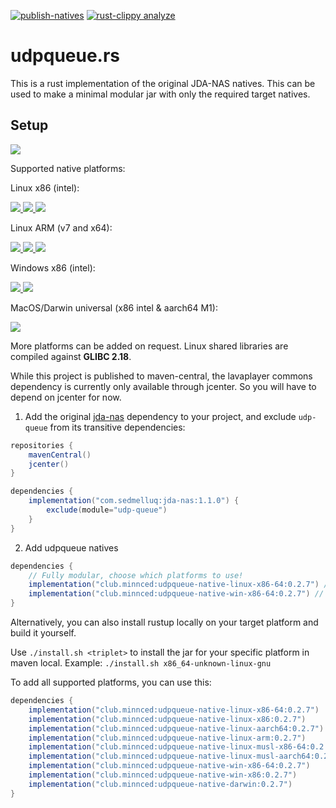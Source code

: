[![publish-natives](https://github.com/MinnDevelopment/udpqueue.rs/actions/workflows/publish.yml/badge.svg)](https://github.com/MinnDevelopment/udpqueue.rs/actions/workflows/publish.yml)
[![rust-clippy analyze](https://github.com/MinnDevelopment/udpqueue.rs/actions/workflows/rust-clippy.yml/badge.svg)](https://github.com/MinnDevelopment/udpqueue.rs/actions/workflows/rust-clippy.yml)

# udpqueue.rs

This is a rust implementation of the original JDA-NAS natives. This can be used to make a minimal modular jar with only the required target natives.


## Setup

[ ![](https://img.shields.io/maven-central/v/club.minnced/udpqueue-api?color=blue&label=udpqueue-api) ](https://search.maven.org/artifact/club.minnced/udpqueue-api)

Supported native platforms:

Linux x86 (intel):

[ ![](https://img.shields.io/maven-central/v/club.minnced/udpqueue-native-linux-x86-64?color=blue&label=linux-x86-64&logo=linux&logoColor=white) ](https://search.maven.org/artifact/club.minnced/udpqueue-native-linux-x86-64)
[ ![](https://img.shields.io/maven-central/v/club.minnced/udpqueue-native-linux-x86?color=blue&label=linux-x86&logo=linux&logoColor=white) ](https://search.maven.org/artifact/club.minnced/udpqueue-native-linux-x86)
[ ![](https://img.shields.io/maven-central/v/club.minnced/udpqueue-native-linux-musl-x86-64?color=blue&label=linux-musl-x86-64&logo=linux&logoColor=white) ](https://search.maven.org/artifact/club.minnced/udpqueue-native-linux-musl-x86)

Linux ARM (v7 and x64):

[ ![](https://img.shields.io/maven-central/v/club.minnced/udpqueue-native-linux-aarch64?color=blue&label=linux-aarch64&logo=linux&logoColor=white) ](https://search.maven.org/artifact/club.minnced/udpqueue-native-linux-aarch64)
[ ![](https://img.shields.io/maven-central/v/club.minnced/udpqueue-native-linux-arm?color=blue&label=linux-arm&logo=linux&logoColor=white) ](https://search.maven.org/artifact/club.minnced/udpqueue-native-linux-arm)
[ ![](https://img.shields.io/maven-central/v/club.minnced/udpqueue-native-linux-musl-aarch64?color=blue&label=linux-musl-aarch64&logo=linux&logoColor=white) ](https://search.maven.org/artifact/club.minnced/udpqueue-native-linux-musl-aarch64)

Windows x86 (intel):

[ ![](https://img.shields.io/maven-central/v/club.minnced/udpqueue-native-win-x86-64?color=blue&label=win-x86-64&logo=windows&logoColor=white) ](https://search.maven.org/artifact/club.minnced/udpqueue-native-win-x86-64)
[ ![](https://img.shields.io/maven-central/v/club.minnced/udpqueue-native-win-x86?color=blue&label=win-x86&logo=windows&logoColor=white) ](https://search.maven.org/artifact/club.minnced/udpqueue-native-win-x86)

MacOS/Darwin universal (x86 intel & aarch64 M1):

[ ![](https://img.shields.io/maven-central/v/club.minnced/udpqueue-native-darwin?color=blue&label=darwin&logo=apple&logoColor=white) ](https://search.maven.org/artifact/club.minnced/udpqueue-native-darwin)

More platforms can be added on request. Linux shared libraries are compiled against **GLIBC 2.18**.

While this project is published to maven-central, the lavaplayer commons dependency is currently only available through jcenter. So you will have to depend on jcenter for now.

1. Add the original [jda-nas](https://github.com/sedmelluq/jda-nas) dependency to your project, and exclude `udp-queue` from its transitive dependencies:

```gradle
repositories {
    mavenCentral()
    jcenter()
}

dependencies {
    implementation("com.sedmelluq:jda-nas:1.1.0") {
        exclude(module="udp-queue")
    }
}
```

2. Add udpqueue natives

```gradle
dependencies {
    // Fully modular, choose which platforms to use!
    implementation("club.minnced:udpqueue-native-linux-x86-64:0.2.7") // adds linux 64bit
    implementation("club.minnced:udpqueue-native-win-x86-64:0.2.7") // adds windows 64bit
}
```

Alternatively, you can also install rustup locally on your target platform and build it yourself.

Use `./install.sh <triplet>` to install the jar for your specific platform in maven local. Example: `./install.sh x86_64-unknown-linux-gnu`

To add all supported platforms, you can use this:

```gradle
dependencies {
    implementation("club.minnced:udpqueue-native-linux-x86-64:0.2.7")
    implementation("club.minnced:udpqueue-native-linux-x86:0.2.7")
    implementation("club.minnced:udpqueue-native-linux-aarch64:0.2.7")
    implementation("club.minnced:udpqueue-native-linux-arm:0.2.7")
    implementation("club.minnced:udpqueue-native-linux-musl-x86-64:0.2.7")
    implementation("club.minnced:udpqueue-native-linux-musl-aarch64:0.2.7")
    implementation("club.minnced:udpqueue-native-win-x86-64:0.2.7")
    implementation("club.minnced:udpqueue-native-win-x86:0.2.7")
    implementation("club.minnced:udpqueue-native-darwin:0.2.7")
}
```
